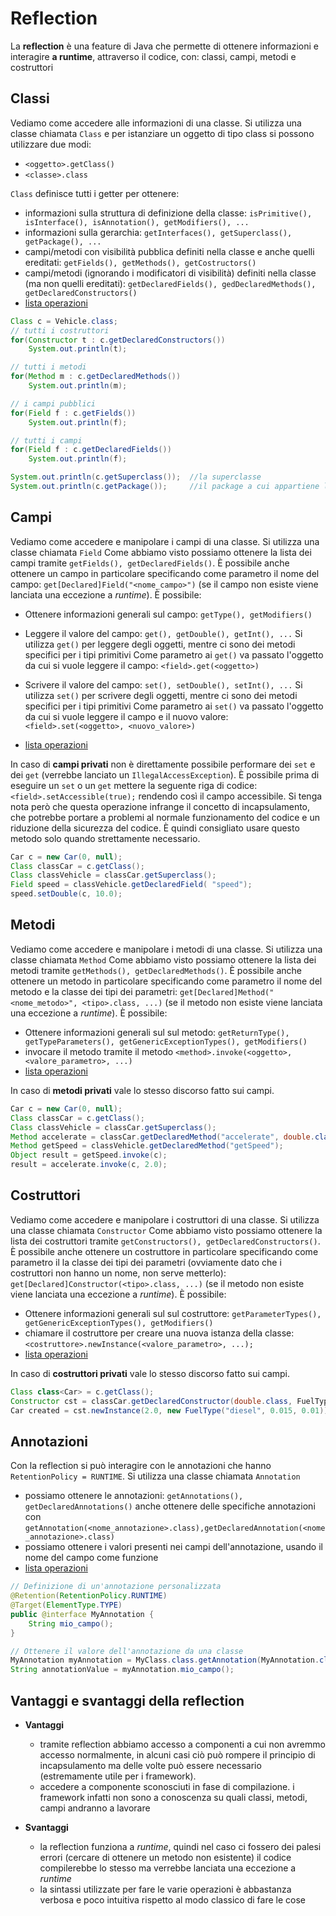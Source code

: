 ﻿# Reflection

La **reflection** è una feature di Java che permette di ottenere informazioni e interagire **a runtime**, attraverso il codice, con: classi, campi, metodi e costruttori 

## Classi

Vediamo come accedere alle informazioni di una classe.
Si utilizza una classe chiamata `Class` e per istanziare un oggetto di tipo class si possono utilizzare due modi:

- `<oggetto>.getClass()`
- `<classe>.class`


`Class` definisce tutti i getter per ottenere:

- informazioni sulla struttura di definizione della classe: `isPrimitive(), isInterface(), isAnnotation(), getModifiers(), ...`
- informazioni sulla gerarchia: `getInterfaces(), getSuperclass(), getPackage(), ...`
- campi/metodi con visibilità pubblica definiti nella classe e anche quelli ereditati: `getFields(), getMethods(), getCostructors()`
- campi/metodi (ignorando i modificatori di visibilità) definiti nella classe (ma non quelli ereditati): `getDeclaredFields(), gedDeclaredMethods(), getDeclaredConstructors()`
- [lista operazioni](https://docs.oracle.com/en/java/javase/11/docs/api/java.base/java/lang/Class.html)


```java
Class c = Vehicle.class;
// tutti i costruttori
for(Constructor t : c.getDeclaredConstructors())
	System.out.println(t);

// tutti i metodi
for(Method m : c.getDeclaredMethods())
	System.out.println(m);

// i campi pubblici
for(Field f : c.getFields())
	System.out.println(f);

// tutti i campi
for(Field f : c.getDeclaredFields())
	System.out.println(f);

System.out.println(c.getSuperclass());	//la superclasse
System.out.println(c.getPackage());		//il package a cui appartiene la classe
```


## Campi

Vediamo come accedere e manipolare i campi di una classe.
Si utilizza una classe chiamata `Field`
Come abbiamo visto possiamo ottenere la lista dei campi tramite `getFields(), getDeclaredFields()`.
È possibile anche ottenere un campo in particolare specificando come parametro il nome del campo: `get[Declared]Field("<nome_campo>")` (se il campo non esiste viene lanciata una eccezione a *runtime*).
È possibile:

- Ottenere informazioni generali sul campo: `getType(), getModifiers()`
- Leggere il valore del campo: `get(), getDouble(), getInt(), ...`
	Si utilizza `get()` per leggere degli oggetti, mentre ci sono dei metodi specifici per i tipi primitivi
	Come parametro ai `get()` va passato l'oggetto da cui si vuole leggere il campo: 
	`<field>.get(<oggetto>)`

- Scrivere il valore del campo: `set(), setDouble(), setInt(), ...`
	Si utilizza `set()` per scrivere degli oggetti, mentre ci sono dei metodi specifici per i tipi primitivi
	Come parametro ai `set()` va passato l'oggetto da cui si vuole leggere il campo e il nuovo valore: 
	`<field>.set(<oggetto>, <nuovo_valore>)`
- [lista operazioni](https://docs.oracle.com/en/java/javase/11/docs/api/java.base/java/lang/reflect/Field.html)


In caso di **campi privati** non è direttamente possibile performare dei `set` e dei `get` (verrebbe lanciato un `IllegalAccessException`). È possibile prima di eseguire un `set` o un `get` mettere la seguente riga di codice:
`<field>.setAccessible(true);`
rendendo così il campo accessibile. 
Si tenga nota però che questa operazione infrange il concetto di incapsulamento, che potrebbe portare a problemi al normale funzionamento del codice e un riduzione della sicurezza del codice. 
È quindi consigliato usare questo metodo solo quando strettamente necessario.


```java
Car c = new Car(0, null);
Class classCar = c.getClass();
Class classVehicle = classCar.getSuperclass();
Field speed = classVehicle.getDeclaredField( "speed");
speed.setDouble(c, 10.0);
```

## Metodi

Vediamo come accedere e manipolare i metodi di una classe.
Si utilizza una classe chiamata `Method`
Come abbiamo visto possiamo ottenere la lista dei metodi tramite `getMethods(), getDeclaredMethods()`.
È possibile anche ottenere un metodo in particolare specificando come parametro il nome del metodo e la classe dei tipi dei parametri: `get[Declared]Method("<nome_metodo>", <tipo>.class, ...)` (se il metodo non esiste viene lanciata una eccezione a *runtime*).
È possibile:

- Ottenere informazioni generali sul sul metodo: `getReturnType(), getTypeParameters(), getGenericExceptionTypes(), getModifiers()`
- invocare il metodo tramite il metodo `<method>.invoke(<oggetto>, <valore_parametro>, ...)`
- [lista operazioni](https://docs.oracle.com/javase/8/docs/api/java/lang/reflect/Method.html)

In caso di **metodi privati** vale lo stesso discorso fatto sui campi.

```java
Car c = new Car(0, null);
Class classCar = c.getClass();
Class classVehicle = classCar.getSuperclass();
Method accelerate = classCar.getDeclaredMethod("accelerate", double.class);
Method getSpeed = classVehicle.getDeclaredMethod("getSpeed");
Object result = getSpeed.invoke(c);
result = accelerate.invoke(c, 2.0);
```


## Costruttori

Vediamo come accedere e manipolare i costruttori di una classe.
Si utilizza una classe chiamata `Constructor`
Come abbiamo visto possiamo ottenere la lista dei costruttori tramite `getConstructors(), getDeclaredConstructors()`.
È possibile anche ottenere un costruttore in particolare specificando come parametro il la classe dei tipi dei parametri (ovviamente dato che i costruttori non hanno un nome, non serve metterlo): `get[Declared]Constructor(<tipo>.class, ...)` (se il metodo non esiste viene lanciata una eccezione a *runtime*).
È possibile:

- Ottenere informazioni generali sul sul costruttore: `getParameterTypes(), getGenericExceptionTypes(), getModifiers()`
- chiamare il costruttore per creare una nuova istanza della classe: `<costruttore>.newInstance(<valore_parametro>, ...);`
- [lista operazioni](https://docs.oracle.com/javase/8/docs/api/java/lang/reflect/Constructor.html)

In caso di **costruttori privati** vale lo stesso discorso fatto sui campi.

```java
Class class<Car> = c.getClass();
Constructor cst = classCar.getDeclaredConstructor(double.class, FuelType.class);
Car created = cst.newInstance(2.0, new FuelType("diesel", 0.015, 0.01));
```

## Annotazioni

Con la reflection si può interagire con le annotazioni che hanno `RetentionPolicy = RUNTIME`.
Si utilizza una classe chiamata `Annotation`

- possiamo ottenere le annotazioni: `getAnnotations(), getDeclaredAnnotations()`
	anche ottenere delle specifiche annotazioni con `getAnnotation(<nome_annotazione>.class),getDeclaredAnnotation(<nome_annotazione>.class)`
- possiamo ottenere i valori presenti nei campi dell'annotazione, usando il nome del campo come funzione
- [lista operazioni](https://docs.oracle.com/javase/8/docs/api/java/lang/reflect/Constructor.html)


```java
// Definizione di un'annotazione personalizzata
@Retention(RetentionPolicy.RUNTIME)
@Target(ElementType.TYPE)
public @interface MyAnnotation {
    String mio_campo();
}

// Ottenere il valore dell'annotazione da una classe
MyAnnotation myAnnotation = MyClass.class.getAnnotation(MyAnnotation.class);
String annotationValue = myAnnotation.mio_campo();
```


## Vantaggi e svantaggi della reflection

- **Vantaggi**
	- tramite reflection abbiamo accesso a componenti a cui non avremmo accesso normalmente, in alcuni casi ciò può rompere il principio di incapsulamento ma delle volte può essere necessario (estremamente utile per i framework).
	- accedere a componente sconosciuti in fase di compilazione. i framework infatti non sono a conoscenza su quali classi, metodi, campi andranno a lavorare

- **Svantaggi**
	- la reflection funziona a *runtime*, quindi nel caso ci fossero dei palesi errori (cercare di ottenere un metodo non esistente) il codice compilerebbe lo stesso ma verrebbe lanciata una eccezione a *runtime*
	- la sintassi utilizzate per fare le varie operazioni è abbastanza verbosa e poco intuitiva rispetto al modo classico di fare le cose
